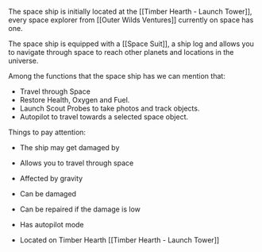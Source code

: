 The space ship is initially located at the [[Timber Hearth - Launch Tower]], every space explorer from [[Outer Wilds Ventures]] currently on space has one.

The space ship is equipped with a [[Space Suit]], a ship log and allows you to navigate through space to reach other planets and locations in the universe.

Among the functions that the space ship has we can mention that:
- Travel through Space
- Restore Health, Oxygen and Fuel.
- Launch Scout Probes to take photos and track objects.
- Autopilot to travel towards a selected space object.

Things to pay attention:
- The ship may get damaged by 

- Allows you to travel through space
- Affected by gravity
- Can be damaged
- Can be repaired if the damage is low
- Has autopilot mode
- Located on Timber Hearth [[Timber Hearth - Launch Tower]]
